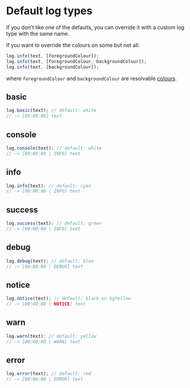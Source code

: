 # Default log types

If you don't like one of the defaults, you can override it with a custom log type with the same name.

If you want to override the colours on some but not all:

```js
log.info(text, [foregroundColour]);
log.info(text, [foregroundColour, backgroundColour]);
log.info(text, [backgroundColour]);
```

where `foregroundColour` and `backgroundColour` are resolvable [colours](/colours).

## basic

```js
log.basic(text); // default: white
// -> [00:00:00] text
```

## console

```js
log.console(text); // default: white
// -> [00:00:00 | INFO] text
```

## info

```js
log.info(text); // default: cyan
// -> [00:00:00 | INFO] text
```

## success

```js
log.success(text); // default: green
// -> [00:00:00 | INFO] text
```

## debug

```js
log.debug(text); // default: blue
// -> [00:00:00 | DEBUG] text
```

## notice

```js
log.notice(text); // default: black on bgYellow
// -> [00:00:00 | NOTICE] text
```

## warn

```js
log.warn(text); // default: yellow
// -> [00:00:00 | WARN] text
```

## error

```js
log.error(text); // default: red
// -> [00:00:00 | ERROR] text
```
